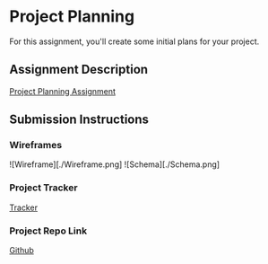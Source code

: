 # Project Planning
For this assignment, you'll create some initial plans for your project.

## Assignment Description
[Project Planning Assignment](https://education.launchcode.org/liftoff/modules/assignments/project-planning)

## Submission Instructions

### Wireframes

![Wireframe][./Wireframe.png]
![Schema][./Schema.png]

### Project Tracker

[Tracker](https://trello.com/b/DijxzZVa/liftoff-project)

### Project Repo Link

[Github](https://github.com/nmarkro/Liftoff-Project)
